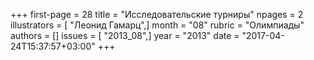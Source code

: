 +++
first-page = 28
title = "Исследовательские турниры"
npages = 2
illustrators = [ "Леонид Гамарц",]
month = "08"
rubric = "Олимпиады"
authors = []
issues = [ "2013_08",]
year = "2013"
date = "2017-04-24T15:37:57+03:00"
+++
